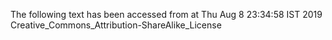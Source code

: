 The following text has been accessed from at Thu Aug 8 23:34:58 IST 2019
Creative_Commons_Attribution-ShareAlike_License
